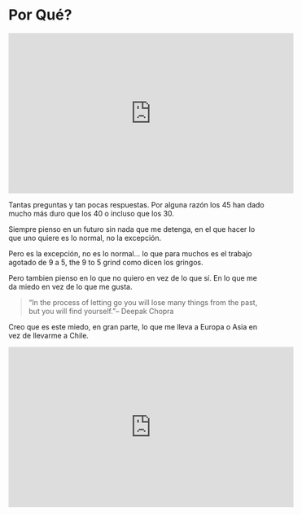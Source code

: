 # Por Qué?

<div class="video">
  <iframe width="560" height="315" src="https://www.youtube.com/embed/nx75SH02Vcw" frameborder="0" allow="autoplay; picture-in-picture" allowfullscreen></iframe>
</div>

Tantas preguntas y tan pocas respuestas. Por alguna razón los 45 han dado mucho más duro que los 40 o incluso que los 30.

Siempre pienso en un futuro sin nada que me detenga, en el que hacer lo que uno quiere es lo normal, no la excepción.

Pero es la excepción, no es lo normal... lo que para muchos es el trabajo agotado de 9 a 5, the 9 to 5 grind como dicen los gringos.

Pero tambien pienso en lo que no quiero en vez de lo que sí. En lo que me da miedo en vez de lo que me gusta.

> “In the process of letting go you will lose many things from the past, but you will find yourself.”– Deepak Chopra

Creo que es este miedo, en gran parte, lo que me lleva a Europa o Asia en vez de llevarme a Chile.

<div class="video">
  <iframe width="560" height="315" src="https://www.youtube.com/embed/Lfbx1vdTUc0" frameborder="0" allow="accelerometer; autoplay; encrypted-media; gyroscope; picture-in-picture" allowfullscreen></iframe>
</div>
